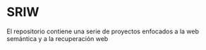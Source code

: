 # SRIW
El repositorio contiene una serie de proyectos enfocados a la web semántica y a la recuperación web
